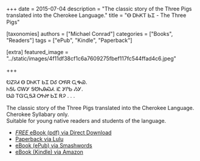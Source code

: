 +++
date = 2015-07-04
description = "The classic story of the Three Pigs translated into the Cherokee Language."
title = "Ꮎ ᎠᏂᏦᎢ ᏏᏆ - The Three Pigs"

[taxonomies]
authors = ["Michael Conrad"]
categories = ["Books", "Readers"]
tags = ["ePub", "Kindle", "Paperback"]

[extra]
featured_image = "../static/images/4f11df38cf1c6a7609275fbef117fc544ffad4c6.jpeg"

+++

ᎧᏃᎮᏗ Ꮎ ᎠᏂᏦᎢ ᏏᏆ ᎠᎴ ᎤᏲᏒ ᏩᎭᏯ.  
ᏂᎦᏓ ᏣᎳᎩ ᎦᏬᏂᎯᏍᏗ. ᎥᏝ ᎩᎵᏏ ᏱᎩ.  
ᏌᏊ ᎢᏳᏩᎦᏘ ᎤᏂᏥ ᏏᏆ ᎡᎮ . . .
<!-- more -->  
The classic story of the Three Pigs translated into the Cherokee Language.  
Cherokee Syllabary only.  
Suitable for young native readers and students of the language.

* [*FREE* eBook (pdf) via Direct Download](/pdf-downloads/Na-Anijoi-Sigwa.pdf)
* [Paperback via Lulu](http://www.lulu.com/shop/michael-joyner/na-anijoi-sigwa-the-three-pigs/paperback/product-22265943.html)
* [eBook (ePub) via Smashwords](https://www.smashwords.com/books/view/556609)
* [eBook (Kindle) via Amazon](https://www.amazon.com/dp/B010Y769XA)

